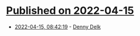 # [Published on 2022-04-15](index.md)

* [2022-04-15, 08:42:19](https://news.ycombinator.com/item?id=31037868) - [Denny Delk](http://www.dennydelk.com/)
